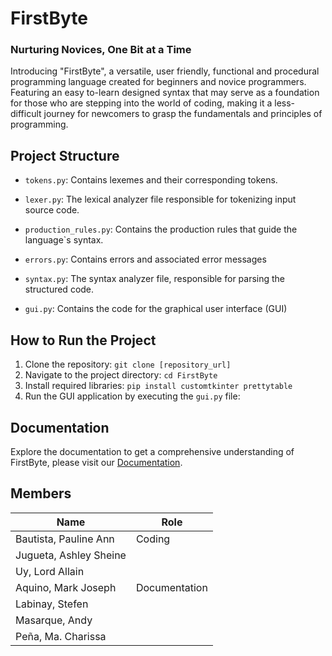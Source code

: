 # FirstByte 
### Nurturing Novices, One Bit at a Time 

Introducing "FirstByte", a versatile, user
friendly, functional and procedural programming language created for beginners and novice programmers. Featuring an easy to-learn designed syntax that may serve as a foundation for those who are stepping into the world of coding, making it a less-difficult journey for newcomers to grasp the fundamentals 
and principles of programming. 

## Project Structure

- `tokens.py`: Contains lexemes and their corresponding tokens.
  
- `lexer.py`: The lexical analyzer file responsible for tokenizing input source code.
  
- `production_rules.py`: Contains the production rules that guide the language`s syntax.

- `errors.py`: Contains errors and associated error messages 

- `syntax.py`: The syntax analyzer file, responsible for parsing the structured code.

- `gui.py`: Contains the code for the graphical user interface (GUI) 

## How to Run the Project

1. Clone the repository: `git clone [repository_url]`
2. Navigate to the project directory: `cd FirstByte`
3. Install required libraries: `pip install customtkinter prettytable`
4. Run the GUI application by executing the `gui.py` file:

## Documentation
Explore the documentation to get a comprehensive understanding of FirstByte, please visit our [Documentation](https://github.com/paulineeannn/FirstByte/blob/1f53c0866653fa6aaa8d73ca95199fd75281d6f9/FirstByte%20Documentation.pdf).


## Members

| Name                      |        Role           |
| -----------------         | --------------------- |
| Bautista, Pauline Ann     | Coding                |
| Jugueta, Ashley Sheine    |                       |
| Uy, Lord Allain           |                       |
| Aquino, Mark Joseph       | Documentation         |
| Labinay, Stefen           |                       |
| Masarque, Andy            |                       |
| Peña, Ma. Charissa        |                       |


